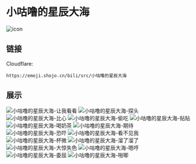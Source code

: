 # 小咕噜的星辰大海
![icon](https://emoji.shojo.cn/bili/src/小咕噜的星辰大海/icon.png)
## 链接
Cloudflare:
```
https://emoji.shojo.cn/bili/src/小咕噜的星辰大海
```
## 展示
![小咕噜的星辰大海-让我看看](https://emoji.shojo.cn/bili/src/小咕噜的星辰大海/小咕噜的星辰大海-让我看看.png)
![小咕噜的星辰大海-探头](https://emoji.shojo.cn/bili/src/小咕噜的星辰大海/小咕噜的星辰大海-探头.png)
![小咕噜的星辰大海-比心](https://emoji.shojo.cn/bili/src/小咕噜的星辰大海/小咕噜的星辰大海-比心.png)
![小咕噜的星辰大海-偷吃](https://emoji.shojo.cn/bili/src/小咕噜的星辰大海/小咕噜的星辰大海-偷吃.png)
![小咕噜的星辰大海-贴贴](https://emoji.shojo.cn/bili/src/小咕噜的星辰大海/小咕噜的星辰大海-贴贴.png)
![小咕噜的星辰大海-喝奶茶](https://emoji.shojo.cn/bili/src/小咕噜的星辰大海/小咕噜的星辰大海-喝奶茶.png)
![小咕噜的星辰大海-期待](https://emoji.shojo.cn/bili/src/小咕噜的星辰大海/小咕噜的星辰大海-期待.png)
![小咕噜的星辰大海-恐吓](https://emoji.shojo.cn/bili/src/小咕噜的星辰大海/小咕噜的星辰大海-恐吓.png)
![小咕噜的星辰大海-看不见我](https://emoji.shojo.cn/bili/src/小咕噜的星辰大海/小咕噜的星辰大海-看不见我.png)
![小咕噜的星辰大海-杯微](https://emoji.shojo.cn/bili/src/小咕噜的星辰大海/小咕噜的星辰大海-杯微.png)
![小咕噜的星辰大海-溜了溜了](https://emoji.shojo.cn/bili/src/小咕噜的星辰大海/小咕噜的星辰大海-溜了溜了.png)
![小咕噜的星辰大海-大惊失色](https://emoji.shojo.cn/bili/src/小咕噜的星辰大海/小咕噜的星辰大海-大惊失色.png)
![小咕噜的星辰大海-嗯哼](https://emoji.shojo.cn/bili/src/小咕噜的星辰大海/小咕噜的星辰大海-嗯哼.png)
![小咕噜的星辰大海-委屈](https://emoji.shojo.cn/bili/src/小咕噜的星辰大海/小咕噜的星辰大海-委屈.png)
![小咕噜的星辰大海-啪唧](https://emoji.shojo.cn/bili/src/小咕噜的星辰大海/小咕噜的星辰大海-啪唧.png)
